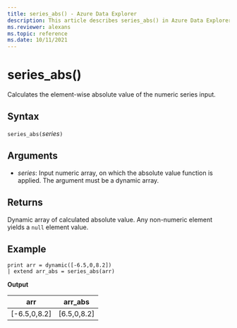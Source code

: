 ```yaml
---
title: series_abs() - Azure Data Explorer
description: This article describes series_abs() in Azure Data Explorer.
ms.reviewer: alexans
ms.topic: reference
ms.date: 10/11/2021
---
```

# series_abs()

Calculates the element-wise absolute value of the numeric series input.

## Syntax

`series_abs(`*series*`)`

## Arguments

* *series*: Input numeric array, on which the absolute value function is applied. The argument must be a dynamic array. 

## Returns

Dynamic array of calculated absolute value. Any non-numeric element yields a `null` element value.

## Example

<!-- csl: https://help.kusto.windows.net/Samples -->
```kusto
print arr = dynamic([-6.5,0,8.2])
| extend arr_abs = series_abs(arr)
```

**Output**

|arr|arr_abs|
|---|---|
|[-6.5,0,8.2]|[6.5,0,8.2]|

